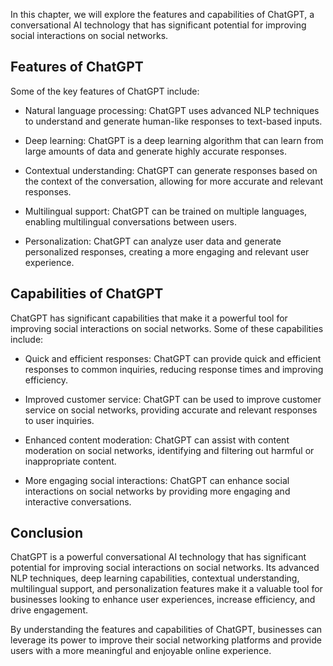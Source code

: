 
In this chapter, we will explore the features and capabilities of ChatGPT, a conversational AI technology that has significant potential for improving social interactions on social networks.

Features of ChatGPT
-------------------

Some of the key features of ChatGPT include:

* Natural language processing: ChatGPT uses advanced NLP techniques to understand and generate human-like responses to text-based inputs.

* Deep learning: ChatGPT is a deep learning algorithm that can learn from large amounts of data and generate highly accurate responses.

* Contextual understanding: ChatGPT can generate responses based on the context of the conversation, allowing for more accurate and relevant responses.

* Multilingual support: ChatGPT can be trained on multiple languages, enabling multilingual conversations between users.

* Personalization: ChatGPT can analyze user data and generate personalized responses, creating a more engaging and relevant user experience.

Capabilities of ChatGPT
-----------------------

ChatGPT has significant capabilities that make it a powerful tool for improving social interactions on social networks. Some of these capabilities include:

* Quick and efficient responses: ChatGPT can provide quick and efficient responses to common inquiries, reducing response times and improving efficiency.

* Improved customer service: ChatGPT can be used to improve customer service on social networks, providing accurate and relevant responses to user inquiries.

* Enhanced content moderation: ChatGPT can assist with content moderation on social networks, identifying and filtering out harmful or inappropriate content.

* More engaging social interactions: ChatGPT can enhance social interactions on social networks by providing more engaging and interactive conversations.

Conclusion
----------

ChatGPT is a powerful conversational AI technology that has significant potential for improving social interactions on social networks. Its advanced NLP techniques, deep learning capabilities, contextual understanding, multilingual support, and personalization features make it a valuable tool for businesses looking to enhance user experiences, increase efficiency, and drive engagement.

By understanding the features and capabilities of ChatGPT, businesses can leverage its power to improve their social networking platforms and provide users with a more meaningful and enjoyable online experience.
